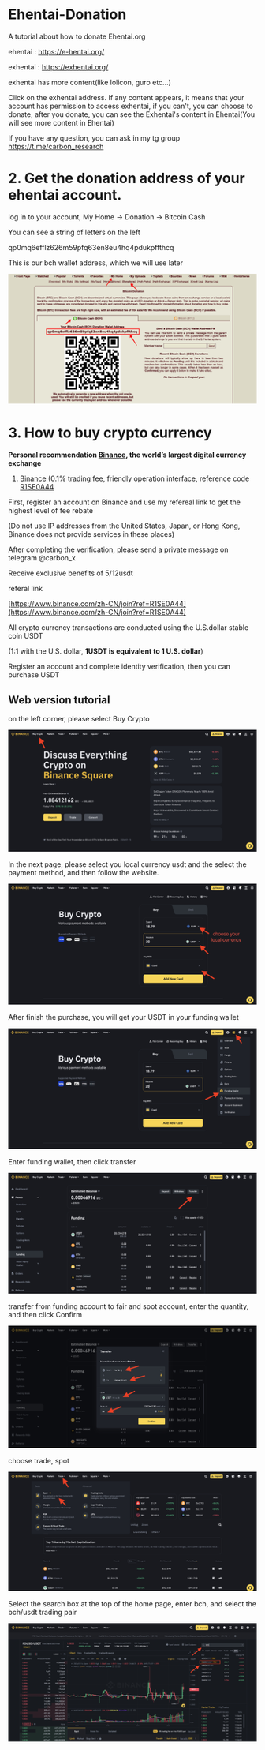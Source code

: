 # Ehentai-Donation
A tutorial about how to donate Ehentai.org 

ehentai : https://e-hentai.org/ </br>

exhentai : https://exhentai.org/ </br>

exhentai has more content(like lolicon, guro etc...)

Click on the exhentai address. If any content appears, it means that your account has permission to access exhentai,
if you can't, you can choose to donate, after you donate, you can see the Exhentai's content in Ehentai(You will see more content in Ehentai)

If you have any question, you can ask in my tg group
https://t.me/carbon_research

# 2. Get the donation address of your ehentai account.

log in to your account, My Home → Donation → Bitcoin Cash 

You can see a string of letters on the left

qp0mq6efflz626m59pfq63en8eu4hq4pdukpffthcq

This is our bch wallet address, which we will use later

![pictur/eh_home.jpeg](picture/eh_home.jpeg)

# 3. How to buy crypto currency

**Personal recommendation [Binance](https://accounts.binance.com/zh-CN/register?ref=R1SE0A44), the world’s largest digital currency exchange**

1. [Binance](https://accounts.binance.com/zh-CN/register?ref=R1SE0A44) (0.1% trading fee, friendly operation interface, reference code [R1SE0A44](https://accounts.binance.com/zh-CN/register?ref=R1SE0A44](https://accounts.binance.com/zh-CN/register?ref=R1SE0A44))



First, register an account on Binance and use my refereal link to get the highest level of fee rebate

(Do not use IP addresses from the United States, Japan, or Hong Kong, Binance does not provide services in these places)

After completing the verification, please send a private message on telegram @carbon_x

Receive exclusive benefits of 5/12usdt

referal link


[https://www.binance.com/zh-CN/join?ref=R1SE0A44](https://www.binance.com/zh-CN/join?ref=R1SE0A44)

All crypto currency transactions are conducted using the U.S.dollar stable coin USDT

 (1:1 with the U.S. dollar, **1USDT is equivalent to 1 U.S. dollar**)

Register an account and complete identity verification, then you can purchase USDT

## Web version tutorial

on the left corner, please select Buy Crypto

![choose buy crypto](assets/choose%20buy%20crypto.jpeg)

In the next page, please select you local currency usdt and the select the payment method, and then follow the website.

![choose your local currency](assets/choose%20your%20local%20currency-1.jpeg)

After finish the purchase, you will get your USDT in your funding wallet

![Enter Funding wallet](assets/Enter%20Funding%20wallet.jpeg)

Enter funding wallet, then click transfer

![click transfer](media/click%20transfer.jpeg)

transfer from funding account to fair and spot account, enter the quantity, and then click Confirm

![transfer usdt](media/transfer%20usdt.jpeg)

choose trade, spot

![spot trade](media/spot%20trade.jpeg)

Select the search box at the top of the home page, enter bch, and select the bch/usdt trading pair

![input bch](media/input%20bch.jpeg)

